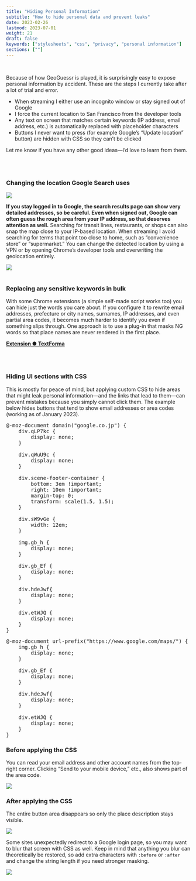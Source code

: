 ```yaml
---
title: "Hiding Personal Information"
subtitle: "How to hide personal data and prevent leaks"
date: 2023-02-26
lastmod: 2023-07-01
weight: 21
draft: false
keywords: ["stylesheets", "css", "privacy", "personal information"]
sections: [""]
---
```


<br />

Because of how GeoGuessr is played, it is surprisingly easy to expose personal information by accident. These are the steps I currently take after a lot of trial and error.


- When streaming I either use an incognito window or stay signed out of Google
- I force the current location to San Francisco from the developer tools
- Any text on screen that matches certain keywords (IP address, email address, etc.) is automatically replaced with placeholder characters
- Buttons I never want to press (for example Google’s “Update location” button) are hidden with CSS so they can’t be clicked

Let me know if you have any other good ideas—I’d love to learn from them.

<br />
<br />
<h3 class="no-blur">Changing the location Google Search uses</h3>
<img src="/web/privacy/2023-03-21-16-59-28.png" />

<span style="font-weight: bold;">If you stay logged in to Google, the search results page can show very detailed addresses, so be careful. Even when signed out, Google can often guess the rough area from your IP address, so that deserves attention as well.</span>
Searching for transit lines, restaurants, or shops can also snap the map close to your IP-based location. When streaming I avoid searching for terms that point too close to home, such as “convenience store” or “supermarket.”
You can change the detected location by using a VPN or by opening Chrome’s developer tools and overwriting the geolocation entirely.

<img src="/web/privacy/2023-03-21-17-01-06.png" />

<br />
<br />

<h3 class="no-blur">Replacing any sensitive keywords in bulk</h3>

With some Chrome extensions (a simple self-made script works too) you can hide just the words you care about. If you configure it to rewrite email addresses, prefecture or city names, surnames, IP addresses, and even partial area codes, it becomes much harder to identify you even if something slips through.
One approach is to use a plug-in that masks NG words so that place names are never rendered in the first place.

<b>[Extension ● TextForma](https://chrome.google.com/webstore/detail/textforma/nmoicgikomkhfcfimpldahmfabckjiie?hl=ja)</b>

<br />
<br />

<h3 class="no-blur">Hiding UI sections with CSS</h3>

This is mostly for peace of mind, but applying custom CSS to hide areas that might leak personal information—and the links that lead to them—can prevent mistakes because you simply cannot click them. The example below hides buttons that tend to show email addresses or area codes (working as of January 2023).

<pre>
@-moz-document domain("google.co.jp") {
    div.qLP7kc {
        display: none;
    }
    
    div.qWuU9c {
        display: none;
    }
    
    div.scene-footer-container {
        bottom: 3em !important;
        right: 10em !important;
        margin-top: 0;
        transform: scale(1.5, 1.5);
    }
    
    div.sW9vGe {
        width: 12em;
    }
    
    img.gb_h {
        display: none;
    }
    
    div.gb_Ef {
        display: none;
    }
    
    div.hdeJwf{
        display: none;
    }
    
    div.etWJQ {
        display: none;
    }
}
</pre>

<pre>
@-moz-document url-prefix("https://www.google.com/maps/") {
    img.gb_h {
        display: none;
    }
    
    div.gb_Ef {
        display: none;
    }
    
    div.hdeJwf{
        display: none;
    }
    
    div.etWJQ {
        display: none;
    }
}
</pre>


<h3 class="no-blur">Before applying the CSS</h3>

You can read your email address and other account names from the top-right corner.
Clicking “Send to your mobile device,” etc., also shows part of the area code.

![](/web/privacy/2023-03-02-12-19-13.png)

<h3 class="no-blur">After applying the CSS</h3>

The entire button area disappears so only the place description stays visible.

![](/web/privacy/2023-03-02-12-16-43.png)

Some sites unexpectedly redirect to a Google login page, so you may want to blur that screen with CSS as well. Keep in mind that anything you blur can theoretically be restored, so add extra characters with `:before` or `:after` and change the string length if you need stronger masking.

![](/web/privacy/2023-04-02-16-24-50.png)
